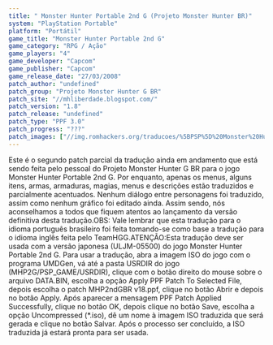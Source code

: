 ```yaml
---
title: " Monster Hunter Portable 2nd G (Projeto Monster Hunter BR)"
system: "PlayStation Portable"
platform: "Portátil"
game_title: "Monster Hunter Portable 2nd G"
game_category: "RPG / Ação"
game_players: "4"
game_developer: "Capcom"
game_publisher: "Capcom"
game_release_date: "27/03/2008"
patch_author: "undefined"
patch_group: "Projeto Monster Hunter G BR"
patch_site: "//mhliberdade.blogspot.com/"
patch_version: "1.8"
patch_release: "undefined"
patch_type: "PPF 3.0"
patch_progress: "???"
patch_images: ["//img.romhackers.org/traducoes/%5BPSP%5D%20Monster%20Hunter%20Portable%202nd%20G%20-%20Projeto%20Monster%20Hunter%20BR%20-%201.jpg","//img.romhackers.org/traducoes/%5BPSP%5D%20Monster%20Hunter%20Portable%202nd%20G%20-%20Projeto%20Monster%20Hunter%20BR%20-%202.jpg","//img.romhackers.org/traducoes/%5BPSP%5D%20Monster%20Hunter%20Portable%202nd%20G%20-%20Projeto%20Monster%20Hunter%20BR%20-%203.jpg"]
---
```

Este é o segundo patch parcial da tradução ainda em andamento que está sendo feita pelo pessoal do Projeto Monster Hunter G BR para o jogo Monster Hunter Portable 2nd G. Por enquanto, apenas os menus, alguns itens, armas, armaduras, magias, menus e descrições estão traduzidos e parcialmente acentuados. Nenhum diálogo entre personagens foi traduzido, assim como nenhum gráfico foi editado ainda. Assim sendo, nós aconselhamos a todos que fiquem atentos ao lançamento da versão definitiva desta tradução.OBS: Vale lembrar que esta tradução para o idioma português brasileiro foi feita tomando-se como base a tradução para o idioma inglês feita pelo TeamHGG.ATENÇÃO:Esta tradução deve ser usada com a versão japonesa (ULJM-05500) do jogo Monster Hunter Portable 2nd G. Para usar a tradução, abra a imagem ISO do jogo com o programa UMDGen, vá até a pasta USRDIR do jogo (MHP2G/PSP_GAME/USRDIR), clique com o botão direito do mouse sobre o arquivo DATA.BIN, escolha a opção Apply PPF Patch To Selected File, depois escolha o patch MHP2ndGBR v18.ppf, clique no botão Abrir e depois no botão Apply. Após aparecer a mensagem PPF Patch Applied Successfully, clique no botão OK, depois clique no botão Save, escolha a opção Uncompressed  (*.iso), dê um nome à imagem ISO traduzida que será gerada e clique no botão Salvar. Após o processo ser concluído, a ISO traduzida já estará pronta para ser usada.